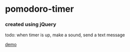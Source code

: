 # pomodoro-timer
### created using jQuery

todo: when timer is up, make a sound, send a text message

[demo](https://codepen.io/hsienhsiuliao/pen/XqroXX)
